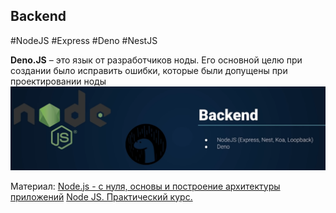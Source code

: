 ## **Backend**
#NodeJS #Express #Deno #NestJS 

**Deno.JS** – это язык от разработчиков ноды. Его основной целю при создании было исправить ошибки, которые были допущены при проектировании ноды
![](_png/Pasted%20image%2020220907172340.png)


Материал:
[Node.js - с нуля, основы и построение архитектуры приложений](../../Development/BackEnd/Антон%20Ларичев%20-%20%20Node.js%20-%20с%20нуля,%20основы%20и%20построение%20архитектуры%20приложений%20(2021)/Node.js%20-%20с%20нуля,%20основы%20и%20построение%20архитектуры%20приложений.md)
[Node JS. Практический курс.](../../Development/BackEnd%20-%20Node.JS%20+%20Express__Mongo,%20Graph,%20SQL/Владилен%20Минин%20-%20%20Node%20JS.%20Практический%20курс.%20(Mongo,%20GraphQL,%20MySQL,%20Express)%20(2020)/Node%20JS.%20Практический%20курс..md)